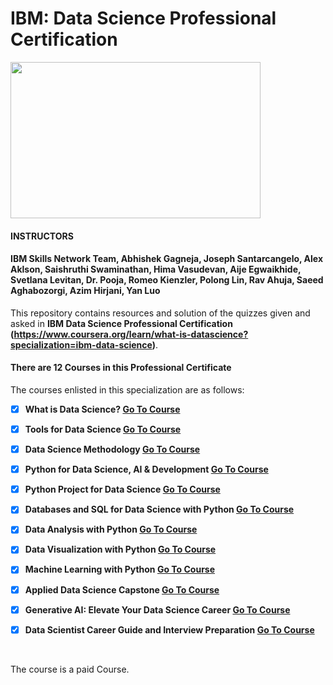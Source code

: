 # IBM: Data Science Professional Certification

<img src="https://i.imgur.com/YCFnjvg.png" height="250" width="400">

#### INSTRUCTORS

#### IBM Skills Network Team, Abhishek Gagneja, Joseph Santarcangelo, Alex Aklson, Saishruthi Swaminathan, Hima Vasudevan, Aije Egwaikhide, Svetlana Levitan, Dr. Pooja, Romeo Kienzler, Polong Lin, Rav Ahuja, Saeed Aghabozorgi, Azim Hirjani, Yan Luo

This repository contains resources and solution of the quizzes given and asked in **IBM Data Science Professional Certification (https://www.coursera.org/learn/what-is-datascience?specialization=ibm-data-science)**.

#### There are 12 Courses in this Professional Certificate

The courses enlisted in this specialization are as follows:

- [x] **What is Data Science? [Go To Course](https://www.coursera.org/learn/what-is-datascience?specialization=ibm-data-science)**

- [x] **Tools for Data Science [Go To Course](https://www.coursera.org/learn/open-source-tools-for-data-science?specialization=ibm-data-science)**

- [x] **Data Science Methodology [Go To Course](https://www.coursera.org/learn/data-science-methodology?specialization=ibm-data-science)**

- [x] **Python for Data Science, AI & Development [Go To Course](https://www.coursera.org/learn/python-for-applied-data-science-ai?specialization=ibm-data-science)**

- [x] **Python Project for Data Science [Go To Course](https://www.coursera.org/learn/python-project-for-data-science?specialization=ibm-data-science)**

- [x] **Databases and SQL for Data Science with Python [Go To Course](https://www.coursera.org/learn/sql-data-science?specialization=ibm-data-science)**

- [x] **Data Analysis with Python [Go To Course](https://www.coursera.org/learn/data-analysis-with-python?specialization=ibm-data-science)**

- [x] **Data Visualization with Python [Go To Course](https://www.coursera.org/learn/python-for-data-visualization?specialization=ibm-data-science)**

- [x] **Machine Learning with Python [Go To Course](https://www.coursera.org/learn/machine-learning-with-python?specialization=ibm-data-science)**

- [x] **Applied Data Science Capstone [Go To Course](https://www.coursera.org/learn/applied-data-science-capstone?specialization=ibm-data-science)**

- [x] **Generative AI: Elevate Your Data Science Career [Go To Course](https://www.coursera.org/learn/generative-ai-elevate-your-data-science-career?specialization=ibm-data-science)**

- [x] **Data Scientist Career Guide and Interview Preparation [Go To Course](https://www.coursera.org/learn/career-guide-and-interview-prep-for-data-science-pc?specialization=ibm-data-science)**

<br>

The course is a paid Course.
